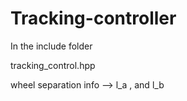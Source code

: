 # Tracking-controller

In the include folder

tracking_control.hpp

wheel separation info
--> l_a , and l_b
